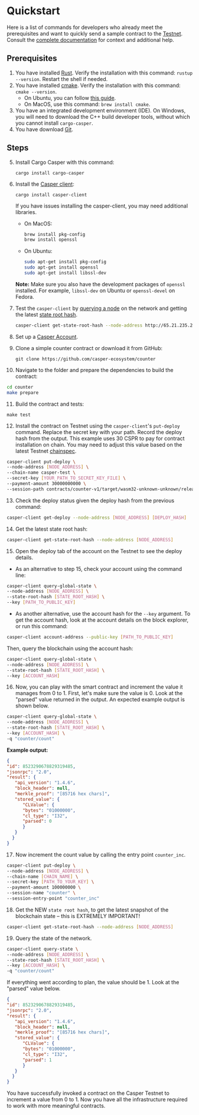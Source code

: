 # Quickstart



Here is a list of commands for developers who already meet the prerequisites and want to quickly send a sample contract to the [Testnet](https://testnet.cspr.live/). Consult the [complete documentation](/writing-contracts) for context and additional help.

## Prerequisites

1. You have installed [Rust](https://www.rust-lang.org/tools/install). Verify the installation with this command: `rustup --version`. Restart the shell if needed.
2. You have installed [cmake](https://cmake.org/resources/). Verify the installation with this command: `cmake --version`.
   - On Ubuntu, you can follow [this guide](https://cgold.readthedocs.io/en/latest/first-step/installation.html).
   - On MacOS, use this command: `brew install cmake`. 
3. You have an integrated development environment (IDE). On Windows, you will need to download the C++ build developer tools, without which you cannot install `cargo-casper`.
4. You have download [Git](https://git-scm.com/download/).

## Steps

5. Install Cargo Casper with this command: 

   `cargo install cargo-casper`

6. Install the [Casper client](../developers/prerequisites.md#install-casper-client): 

   `cargo install casper-client`

   If you have issues installing the casper-client, you may need additional libraries.

   - On MacOS:

      ```bash
      brew install pkg-config
      brew install openssl
      ```

   - On Ubuntu:

      ```bash
      sudo apt-get install pkg-config
      sudo apt-get install openssl
      sudo apt-get install libssl-dev
      ```

   **Note:** Make sure you also have the development packages of `openssl` installed. For example, `libssl-dev` on Ubuntu or `openssl-devel` on Fedora.

7. Test the `casper-client` by [querying a node](../developers/prerequisites.md#acquire-node-address-from-network-peers) on the network and getting the latest [state root hash](../concepts/glossary/S.md#state-root-hash).

   ```bash
   casper-client get-state-root-hash --node-address http://65.21.235.219:7777
   ```

8. Set up a [Casper Account](../developers/prerequisites.md#setting-up-an-account).

9. Clone a simple counter contract or download it from GitHub:

   `git clone https://github.com/casper-ecosystem/counter`

10. Navigate to the folder and prepare the dependencies to build the contract:

   ```bash
   cd counter
   make prepare
   ```

11. Build the contract and tests:

   `make test`

12. Install the contract on Testnet using the `casper-client`'s `put-deploy` command. Replace the secret key with your path. Record the deploy hash from the output. This example uses 30 CSPR to pay for contract installation on chain. You may need to adjust this value based on the latest Testnet [chainspec](../concepts/glossary/C.md#chainspec).

   ```bash
   casper-client put-deploy \
   --node-address [NODE_ADDRESS] \
   --chain-name casper-test \
   --secret-key [YOUR_PATH_TO_SECRET_KEY_FILE] \
   --payment-amount 30000000000 \
   --session-path contracts/counter-v1/target/wasm32-unknown-unknown/release/counter-v1.wasm
   ```

13. Check the deploy status given the deploy hash from the previous command:

   ```bash
   casper-client get-deploy --node-address [NODE_ADDRESS] [DEPLOY_HASH]
   ```

14. Get the latest state root hash:

   ```bash
   casper-client get-state-root-hash --node-address [NODE_ADDRESS]
   ```

15. Open the deploy tab of the account on the Testnet to see the deploy details. 

   - As an alternative to step 15, check your account using the command line:

   ```bash
   casper-client query-global-state \
   --node-address [NODE_ADDRESS] \
   --state-root-hash [STATE_ROOT_HASH] \
   --key [PATH_TO_PUBLIC_KEY]
   ```

   - As another alternative, use the account hash for the `--key` argument. To get the account hash, look at the account details on the block explorer, or run this command:

   ```bash
   casper-client account-address --public-key [PATH_TO_PUBLIC_KEY]
   ```

   Then, query the blockchain using the account hash:

   ```bash
   casper-client query-global-state \
   --node-address [NODE_ADDRESS] \
   --state-root-hash [STATE_ROOT_HASH] \
   --key [ACCOUNT_HASH]
   ```

16. Now, you can play with the smart contract and increment the value it manages from 0 to 1. First, let's make sure the value is 0. Look at the "parsed" value returned in the output. An expected example output is shown below.

   ```bash
   casper-client query-global-state \
   --node-address [NODE_ADDRESS] \
   --state-root-hash [STATE_ROOT_HASH] \
   --key [ACCOUNT_HASH] \
   -q "counter/count"
   ```

   **Example output:**

   ```json
   {
   "id": 8523290678829319485,
   "jsonrpc": "2.0",
   "result": {
      "api_version": "1.4.6",
      "block_header": null,
      "merkle_proof": "[85716 hex chars]",
      "stored_value": {
         "CLValue": {
         "bytes": "01000000",
         "cl_type": "I32",
         "parsed": 0
         }
      }
     }
   }
   ```

17. Now increment the count value by calling the entry point `counter_inc`.

   ```bash
   casper-client put-deploy \
   --node-address [NODE_ADDRESS] \
   --chain-name [CHAIN_NAME] \
   --secret-key [PATH_TO_YOUR_KEY] \
   --payment-amount 100000000 \
   --session-name "counter" \
   --session-entry-point "counter_inc"
   ```

18. Get the NEW `state root hash`, to get the latest snapshot of the blockchain state – this is EXTREMELY IMPORTANT! 

   ```bash
   casper-client get-state-root-hash --node-address [NODE_ADDRESS]
   ```

19. Query the state of the network.

   ```bash
   casper-client query-state \
   --node-address [NODE_ADDRESS] \
   --state-root-hash [STATE_ROOT_HASH] \
   --key [ACCOUNT_HASH] \
   -q "counter/count"
   ```

   If everything went according to plan, the value should be 1. Look at the "parsed" value below.

   ```json
   {
   "id": 8523290678829319485,
   "jsonrpc": "2.0",
   "result": {
      "api_version": "1.4.6",
      "block_header": null,
      "merkle_proof": "[85716 hex chars]",
      "stored_value": {
         "CLValue": {
         "bytes": "01000000",
         "cl_type": "I32",
         "parsed": 1
         }
      }
     }
   }
   ```

You have successfully invoked a contract on the Casper Testnet to increment a value from 0 to 1. Now you have all the infrastructure required to work with more meaningful contracts.
